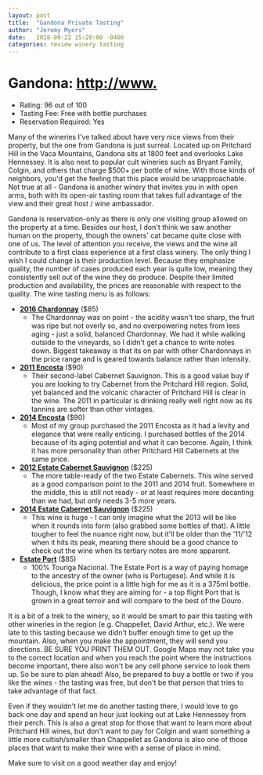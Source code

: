 ```yaml
---
layout: post
title:  "Gandona Private Tasting"
author: "Jeremy Myers"
date:   2018-09-22 15:20:00 -0400
categories: review winery tasting
---
```

# **Gandona**: <http://www.>
* Rating: 96 out of 100
* Tasting Fee: Free with bottle purchases
* Reservation Required: Yes

Many of the wineries I've talked about have very nice views from their property, but the one from Gandona is just surreal.  Located up on Pritchard Hill in the Vaca Mountains, Gandona sits at 1800 feet and overlooks Lake Hennessey.  It is also next to popular cult wineries such as Bryant Family, Colgin, and others that charge $500+ per bottle of wine.  With those kinds of neighbors, you'd get the feeling that this place would be unapproachable.  Not true at all - Gandona is another winery that invites you in with open arms, both with its open-air tasting room that takes full advantage of the view and their great host / wine ambassador.

Gandona is reservation-only as there is only one visiting group allowed on the property at a time.  Besides our host, I don't think we saw another human on the property, though the owners' cat became quite close with one of us.  The level of attention you receive, the views and the wine all contribute to a first class experience at a first class winery.  The only thing I wish I could change is their production level.  Because they emphasize quality, the number of cases produced each year is quite low, meaning they consistently sell out of the wine they do produce.  Despite their limited production and availability, the prices are reasonable with respect to the quality.  The wine tasting menu is as follows:

* [**2016 Chardonnay**](https://) ($85)
  * The Chardonnay was on point - the acidity wasn't too sharp, the fruit was ripe but not overly so, and no overpowering notes from lees aging - just a solid, balanced Chardonnay.  We had it while walking outside to the vineyards, so I didn't get a chance to write notes down.  Biggest takeaway is that its on par with other Chardonnays in the price range and is geared towards balance rather than intensity. 
* [**2011 Encosta**]() ($90)
  * Their second-label Cabernet Sauvignon.  This is a good value buy if you are looking to try Cabernet from the Pritchard Hill region.  Solid, yet balanced and the volcanic character of Pritchard Hill is clear in the wine.  The 2011 in particular is drinking really well right now as its tannins are softer than other vintages.
* [**2014 Encosta**]() ($90)
  * Most of my group purchased the 2011 Encosta as it had a levity and elegance that were really enticing.  I purchased bottles of the 2014 because of its aging potential and what it can become.  Again, I think it has more personality than other Pritchard Hill Cabernets at the same price.
* [**2012 Estate Cabernet Sauvignon**]() ($225)
  * The more table-ready of the two Estate Cabernets.  This wine served as a good comparison point to the 2011 and 2014 fruit.  Somewhere in the middle, this is still not ready - or at least requires more decanting than we had, but only needs 3-5 more years.
* [**2014 Estate Cabernet Sauvignon**]() ($225)
  * This wine is huge - I can only imagine what the 2013 will be like when it rounds into form (also grabbed some bottles of that).  A little tougher to feel the nuance right now, but it'll be older than the '11/'12 when it hits its peak, meaning there should be a good chance to check out the wine when its tertiary notes are more apparent.  
* [**Estate Port**]() ($85)
  * 100% Touriga Nacional.  The Estate Port is a way of paying homage to the ancestry of the owner (who is Portugese).  And while it is delicious, the price point is a little high for me as it is a 375ml bottle.  Though, I know what they are aiming for - a top flight Port that is grown in a great terroir and will compare to the best of the Douro.  

It is a bit of a trek to the winery, so it would be smart to pair this tasting with other wineries in the region (e.g. Chappellet, David Arthur, etc.).  We were late to this tasting because we didn't buffer enough time to get up the mountain.  Also, when you make the appointment, they will send you directions.  BE SURE YOU PRINT THEM OUT.  Google Maps may not take you to the correct location and when you reach the point where the instructions become important, there also won't be any cell phone service to look them up.  So be sure to plan ahead!  Also, be prepared to buy a bottle or two if you like the wines - the tasting was free, but don't be that person that tries to take advantage of that fact.

Even if they wouldn't let me do another tasting there, I would love to go back one day and spend an hour just looking out at Lake Hennessey from their perch.  This is also a great stop for those that want to learn more about Pritchard Hill wines, but don't want to pay for Colgin and want something a little more cultish/smaller than Chappellet as Gandona is also one of those places that want to make their wine with a sense of place in mind. 

Make sure to visit on a good weather day and enjoy!
